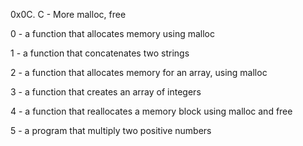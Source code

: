 
   0x0C. C - More malloc, free

0 - a function that allocates memory using malloc

1 - a function that concatenates two strings

2 - a function that allocates memory for an array, using malloc

3 - a function that creates an array of integers

4 - a function that reallocates a memory block using malloc and free

5 - a program that multiply two positive numbers
